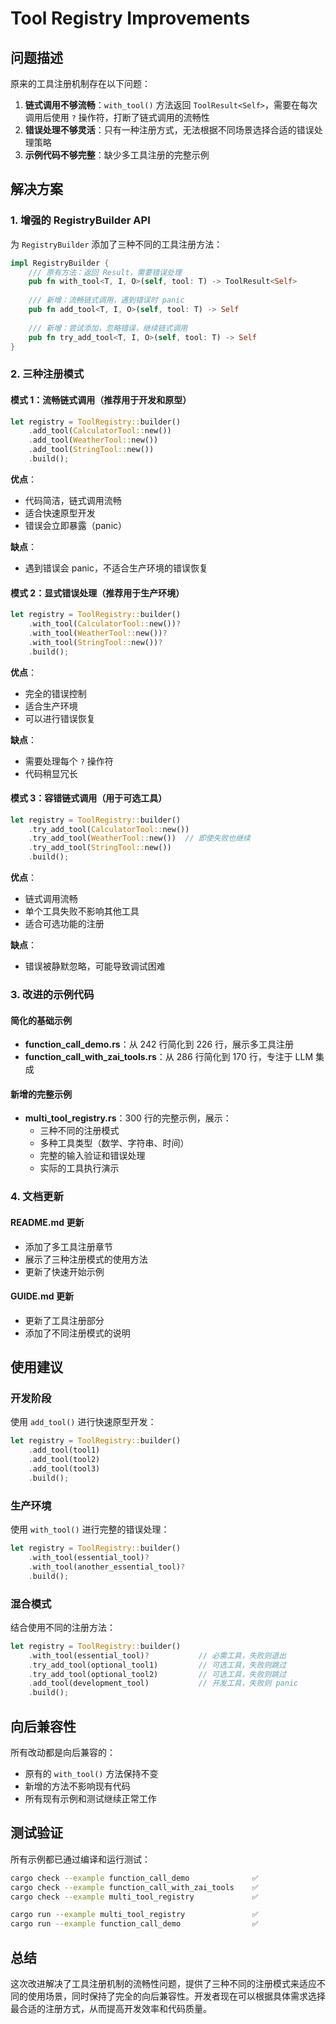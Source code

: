 # Tool Registry Improvements

## 问题描述

原来的工具注册机制存在以下问题：

1. **链式调用不够流畅**：`with_tool()` 方法返回 `ToolResult<Self>`，需要在每次调用后使用 `?` 操作符，打断了链式调用的流畅性
2. **错误处理不够灵活**：只有一种注册方式，无法根据不同场景选择合适的错误处理策略
3. **示例代码不够完整**：缺少多工具注册的完整示例

## 解决方案

### 1. 增强的 RegistryBuilder API

为 `RegistryBuilder` 添加了三种不同的工具注册方法：

```rust
impl RegistryBuilder {
    /// 原有方法：返回 Result，需要错误处理
    pub fn with_tool<T, I, O>(self, tool: T) -> ToolResult<Self>
    
    /// 新增：流畅链式调用，遇到错误时 panic
    pub fn add_tool<T, I, O>(self, tool: T) -> Self
    
    /// 新增：尝试添加，忽略错误，继续链式调用
    pub fn try_add_tool<T, I, O>(self, tool: T) -> Self
}
```

### 2. 三种注册模式

#### 模式 1：流畅链式调用（推荐用于开发和原型）

```rust
let registry = ToolRegistry::builder()
    .add_tool(CalculatorTool::new())
    .add_tool(WeatherTool::new())
    .add_tool(StringTool::new())
    .build();
```

**优点**：
- 代码简洁，链式调用流畅
- 适合快速原型开发
- 错误会立即暴露（panic）

**缺点**：
- 遇到错误会 panic，不适合生产环境的错误恢复

#### 模式 2：显式错误处理（推荐用于生产环境）

```rust
let registry = ToolRegistry::builder()
    .with_tool(CalculatorTool::new())?
    .with_tool(WeatherTool::new())?
    .with_tool(StringTool::new())?
    .build();
```

**优点**：
- 完全的错误控制
- 适合生产环境
- 可以进行错误恢复

**缺点**：
- 需要处理每个 `?` 操作符
- 代码稍显冗长

#### 模式 3：容错链式调用（用于可选工具）

```rust
let registry = ToolRegistry::builder()
    .try_add_tool(CalculatorTool::new())
    .try_add_tool(WeatherTool::new())  // 即使失败也继续
    .try_add_tool(StringTool::new())
    .build();
```

**优点**：
- 链式调用流畅
- 单个工具失败不影响其他工具
- 适合可选功能的注册

**缺点**：
- 错误被静默忽略，可能导致调试困难

### 3. 改进的示例代码

#### 简化的基础示例

- **function_call_demo.rs**：从 242 行简化到 226 行，展示多工具注册
- **function_call_with_zai_tools.rs**：从 286 行简化到 170 行，专注于 LLM 集成

#### 新增的完整示例

- **multi_tool_registry.rs**：300 行的完整示例，展示：
  - 三种不同的注册模式
  - 多种工具类型（数学、字符串、时间）
  - 完整的输入验证和错误处理
  - 实际的工具执行演示

### 4. 文档更新

#### README.md 更新
- 添加了多工具注册章节
- 展示了三种注册模式的使用方法
- 更新了快速开始示例

#### GUIDE.md 更新
- 更新了工具注册部分
- 添加了不同注册模式的说明

## 使用建议

### 开发阶段
使用 `add_tool()` 进行快速原型开发：

```rust
let registry = ToolRegistry::builder()
    .add_tool(tool1)
    .add_tool(tool2)
    .add_tool(tool3)
    .build();
```

### 生产环境
使用 `with_tool()` 进行完整的错误处理：

```rust
let registry = ToolRegistry::builder()
    .with_tool(essential_tool)?
    .with_tool(another_essential_tool)?
    .build();
```

### 混合模式
结合使用不同的注册方法：

```rust
let registry = ToolRegistry::builder()
    .with_tool(essential_tool)?           // 必需工具，失败则退出
    .try_add_tool(optional_tool1)         // 可选工具，失败则跳过
    .try_add_tool(optional_tool2)         // 可选工具，失败则跳过
    .add_tool(development_tool)           // 开发工具，失败则 panic
    .build();
```

## 向后兼容性

所有改动都是向后兼容的：
- 原有的 `with_tool()` 方法保持不变
- 新增的方法不影响现有代码
- 所有现有示例和测试继续正常工作

## 测试验证

所有示例都已通过编译和运行测试：

```bash
cargo check --example function_call_demo              ✅
cargo check --example function_call_with_zai_tools    ✅  
cargo check --example multi_tool_registry             ✅

cargo run --example multi_tool_registry               ✅
cargo run --example function_call_demo                ✅
```

## 总结

这次改进解决了工具注册机制的流畅性问题，提供了三种不同的注册模式来适应不同的使用场景，同时保持了完全的向后兼容性。开发者现在可以根据具体需求选择最合适的注册方式，从而提高开发效率和代码质量。
